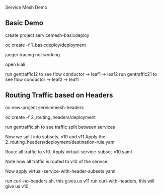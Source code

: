 Service Mesh Demo
## Basic Demo

create project servicemesh-basicdeploy

oc create -f 1_basicdeploy/deployment

jaeger tracing not working

open kiali 

run gentraffic12 to see flow conductor -> leaf1 -> leaf2
run gentraffic21 to see flow conductor -> leaf2 -> leaf1

## Routing Traffic based on Headers

oc new-project servicemesh-headers

oc create -f 2_routing_headers/deployment

run gentraffic.sh to see traffic split between services


Now we split into subsets, v10 and v11
Apply the 2_routing_headers/deployment/destination-rule.yaml 

Route all traffic to v10. 
Apply virtual-service-subset-v10.yaml

Note how all traffic is routed to v10 of the service.

Now apply virtual-service-with-header-subsets.yaml

run curl-no-headers.sh, this gives us v11
run curl-with-headers, this will give us v10

